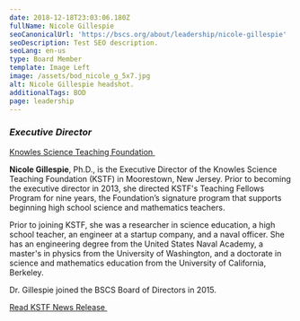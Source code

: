 ```yaml
---
date: 2018-12-18T23:03:06.180Z
fullName: Nicole Gillespie
seoCanonicalUrl: 'https://bscs.org/about/leadership/nicole-gillespie'
seoDescription: Test SEO description.
seoLang: en-us
type: Board Member
template: Image Left
image: /assets/bod_nicole_g_5x7.jpg
alt: Nicole Gillespie headshot.
additionalTags: BOD
page: leadership
---
```


### *Executive Director*
<a href="https://knowlesteachers.org/" target="_blank" rel="noopener noreferrer">Knowles Science Teaching Foundation&nbsp;<sup><i style="font-size: .65rem" class="fas fa-external-link-alt"></i></sup></a>

**Nicole Gillespie**, Ph.D., is the Executive Director of the Knowles Science Teaching Foundation (KSTF) in Moorestown, New Jersey. Prior to becoming the executive director in 2013, she directed KSTF's Teaching Fellows Program for nine years, the Foundation’s signature program that supports beginning high school science and mathematics teachers.

Prior to joining KSTF, she was a researcher in science education, a high school teacher, an engineer at a startup company, and a naval officer. She has an engineering degree from the United States Naval Academy, a master's in physics from the University of Washington, and a doctorate in science and mathematics education from the University of California, Berkeley.

Dr. Gillespie joined the BSCS Board of Directors in 2015.

<a href="http://globenewswire.com/news-release/2015/02/03/702577/10118375/en/KSTF-Executive-Director-Nicole-Gillespie-Appointed-to-BSCS-Board-of-Directors.html" target="_blank" rel="noopener noreferrer">Read KSTF News Release&nbsp;<sup><i style="font-size: .65rem" class="fas fa-external-link-alt"></i></sup></a>
